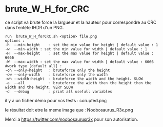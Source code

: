 # brute_W_H_for_CRC
ce script va brute force la largueur et la hauteur pour correspondre au CRC dans l’entête IHDR d'un PNG.

	run  brute_W_H_forCRC.sh <option> file.png
	options :
	-h	--min-height 	: set the min value for height | default value : 1
	-w	--min-width	: set the min value for width | default value : 1
	-H	--max-height 	: set the max value for height | default value : 6666
	-W	--max-width	: set the max value for width | default value : 6666
	#work type [default all] :
	-oh	--only-height	: bruteforce only the height
	-ow	--only-width	: bruteforce only the width
	-wh	--width-height	: bruteforce the width and the height. SLOW
	-a	--all			: bruteforce the width then the height then the width and the height. VERY SLOW
	-d	--debug			: print all usefull variables

il y a un ficher démo pour vos tests : corupted.png

le résultat doit etre la meme image que : Noobosaurus_R3x.png

Merci a https://twitter.com/noobosaurusr3x pour son autorisation.

